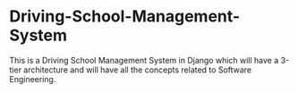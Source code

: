 # Driving-School-Management-System

This is a Driving School Management System in Django which will have a 3-tier architecture and will have all the concepts related to Software Engineering. 
